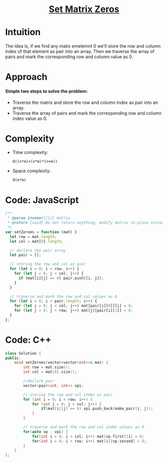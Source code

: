 <h1 align="center"><a href="https://takeuforward.org/interviews/strivers-sde-sheet-top-coding-interview-problems" target="_blank">Set Matrix Zeros</a></h1>

# Intuition

<!-- Describe your first thoughts on how to solve this problem. -->

The idea is, if we find any matix emelemnt 0 we'll store the row and column index of that element as pair into an array. Then we traverse the array of pairs and mark the corresponding row and column value as 0.

# Approach

<!-- Describe your approach to solving the problem. -->

#### Simple two steps to solve the problem:

- Traverse the matrix and store the row and column index as pair into an array.
- Traverse the array of pairs and mark the corresponding row and column index value as 0.

# Complexity

- Time complexity:
  <!-- Add your time complexity here, e.g. $$O(n)$$ -->

  `O((n*m)+(n*m)*(n+m))`

- Space complexity:
  <!-- Add your space complexity here, e.g. $$O(n)$$ -->
  `O(n*m)`

# Code: JavaScript

```javascript
/**
 * @param {number[][]} matrix
 * @return {void} Do not return anything, modify matrix in-place instead.
 */
var setZeroes = function (mat) {
  let row = mat.length;
  let col = mat[0].length;

  // declare the pair array
  let pair = [];

  // storing the row and col as pair
  for (let i = 0; i < row; i++) {
    for (let j = 0; j < col; j++) {
      if (mat[i][j] == 0) pair.push([i, j]);
    }
  }

  // traverse and mark the row and col values as 0
  for (let i = 0; i < pair.length; i++) {
    for (let j = 0; j < col; j++) mat[pair[i][0]][j] = 0;
    for (let j = 0; j < row; j++) mat[j][pair[i][1]] = 0;
  }
};
```

# Code: C++

```c++
class Solution {
public:
    void setZeroes(vector<vector<int>>& mat) {
        int row = mat.size();
        int col = mat[0].size();

        //declare pair
        vector<pair<int, int>> vpi;

        // storing the row and col index as pair
        for (int i = 0; i < row; i++) {
            for (int j = 0; j < col; j++) {
                if(mat[i][j] == 0) vpi.push_back(make_pair(i, j));
            }
        }

        // traverse and mark the row and col index values as 0
        for(auto vp : vpi) {
            for(int i = 0; i < col; i++) mat[vp.first][i] = 0;
            for(int i = 0; i < row; i++) mat[i][vp.second] = 0;
        }
    }
};
```
